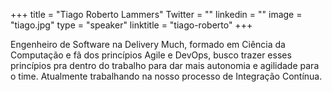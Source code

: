 +++ 
title = "Tiago Roberto Lammers" 
Twitter = "" 
linkedin = "" 
image = "tiago.jpg" 
type = "speaker" 
linktitle = "tiago-roberto" 
+++ 

Engenheiro de Software na Delivery Much, formado em Ciência da Computação e fã dos princípios Agile e DevOps, busco trazer esses princípios pra dentro do trabalho para dar mais autonomia e agilidade para o time. Atualmente trabalhando na nosso processo de Integração Contínua.

